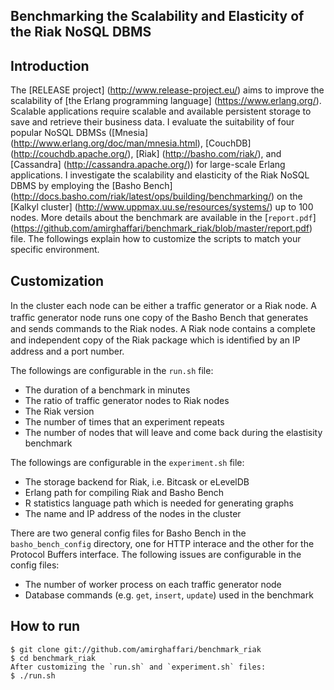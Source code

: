 Benchmarking the Scalability and Elasticity of the Riak NoSQL DBMS
-----------

Introduction
------------
The [RELEASE project] (http://www.release-project.eu/) aims to improve the scalability of [the Erlang programming language] (https://www.erlang.org/). Scalable applications require scalable and available persistent storage to save and retrieve their business data. I evaluate the suitability of four popular NoSQL DBMSs ([Mnesia] (http://www.erlang.org/doc/man/mnesia.html), [CouchDB] (http://couchdb.apache.org/), [Riak] (http://basho.com/riak/), and [Cassandra] (http://cassandra.apache.org/)) for large-scale Erlang applications. I investigate the scalability and elasticity of the Riak NoSQL DBMS by employing the [Basho Bench] (http://docs.basho.com/riak/latest/ops/building/benchmarking/) on the [Kalkyl cluster] (http://www.uppmax.uu.se/resources/systems/) up to 100 nodes. More details about the benchmark are available in the [`report.pdf`] (https://github.com/amirghaffari/benchmark_riak/blob/master/report.pdf) file. The followings explain how to customize the scripts to match your specific environment.

Customization
------------
In the cluster each node can be either a trafﬁc generator or a Riak node. A trafﬁc generator node runs one copy of the Basho Bench that generates and sends commands to the Riak nodes. A Riak node contains a complete and independent copy of the Riak package which is identiﬁed by an IP address and a port number.

The followings are configurable in the `run.sh` file:

*	The duration of a benchmark in minutes
*	The ratio of traffic generator nodes to Riak nodes
*	The Riak version
*	The number of times that an experiment repeats
*	The number of nodes that will leave and come back during the elastisity benchmark
	
The followings are configurable in the `experiment.sh` file:

*	The storage backend for Riak, i.e. Bitcask or eLevelDB 
*	Erlang path for compiling Riak and Basho Bench
*	R statistics language path which is needed for generating graphs
*	The name and IP address of the nodes in the cluster
	
There are two general config files for Basho Bench in the `basho_bench_config` directory, one for HTTP interace and the other for the Protocol Buffers interface. The following issues are configurable in the config files:

*	The number of worker process on each traffic generator node
*	Database commands (e.g. `get`, `insert`, `update`) used in the benchmark

How to run    
----------------------------------------

	$ git clone git://github.com/amirghaffari/benchmark_riak
	$ cd benchmark_riak
	After customizing the `run.sh` and `experiment.sh` files:
	$ ./run.sh 

